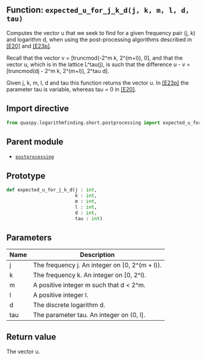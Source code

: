 ## Function: <code>expected\_u\_for\_j\_k\_d(j, k, m, l, d, tau)</code>
Computes the vector u that we seek to find for a given frequency pair (j, k) and logarithm d, when using the post-processing algorithms described in [[E20]](https://doi.org/10.1007/s10623-020-00783-2) and [[E23p]](https://doi.org/10.48550/arXiv.2309.01754).

Recall that the vector v = [truncmod(-2^m k, 2^(m+l)), 0], and that the vector u, which is in the lattice L^tau(j), is such that the difference u - v = [truncmod(dj - 2^m k, 2^(m+l)), 2^tau d].

Given j, k, m, l, d and tau this function returns the vector u. In [[E23p]](https://doi.org/10.48550/arXiv.2309.01754) the parameter tau is variable, whereas tau = 0 in [[E20]](https://doi.org/10.1007/s10623-020-00783-2).

## Import directive
```python
from quaspy.logarithmfinding.short.postprocessing import expected_u_for_j_k_d
```

## Parent module
- [<code>postprocessing</code>](README.md)

## Prototype
```python
def expected_u_for_j_k_d(j : int,
                         k : int,
                         m : int,
                         l : int,
                         d : int,
                         tau : int)
```

## Parameters
| <b>Name</b> | <b>Description</b> |
| ----------- | ------------------ |
| j | The frequency j. An integer on [0, 2^(m + l)). |
| k | The frequency k. An integer on [0, 2^l). |
| m | A positive integer m such that d < 2^m. |
| l | A positive integer l. |
| d | The discrete logarithm d. |
| tau | The parameter tau. An integer on (0, l]. |

## Return value
The vector u.


